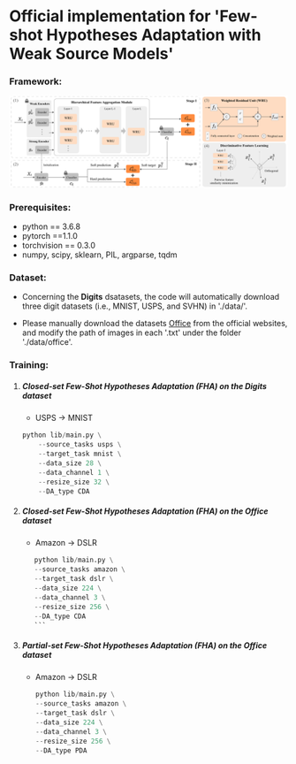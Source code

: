 # Official implementation for 'Few-shot Hypotheses Adaptation with Weak Source Models'

### Framework:  

<img src="fig/faha.png" width="800"/>

### Prerequisites:
- python == 3.6.8
- pytorch ==1.1.0
- torchvision == 0.3.0
- numpy, scipy, sklearn, PIL, argparse, tqdm

### Dataset:

- Concerning the **Digits** dsatasets, the code will automatically download three digit datasets (i.e., MNIST, USPS, and SVHN) in './data/'.

- Please manually download the datasets [Office](https://drive.google.com/file/d/0B4IapRTv9pJ1WGZVd1VDMmhwdlE/view) from the official websites, and modify the path of images in each '.txt' under the folder './data/office'.


### Training:
1. #####  Closed-set Few-Shot Hypotheses Adaptation (FHA) on the Digits dataset
	- USPS -> MNIST
	```python
	python lib/main.py \
    	--source_tasks usps \
    	--target_task mnist \
    	--data_size 28 \
    	--data_channel 1 \
    	--resize_size 32 \
    	--DA_type CDA
	```
	
2. ##### Closed-set Few-Shot Hypotheses Adaptation (FHA) on the Office dataset
	- Amazon -> DSLR
   	 ```python
    	python lib/main.py \
    	--source_tasks amazon \
    	--target_task dslr \
    	--data_size 224 \
    	--data_channel 3 \
    	--resize_size 256 \
    	--DA_type CDA
    	```

3. ##### Partial-set Few-Shot Hypotheses Adaptation (FHA) on the Office dataset
	- Amazon -> DSLR
    	```python
    	python lib/main.py \
    	--source_tasks amazon \
    	--target_task dslr \
    	--data_size 224 \
    	--data_channel 3 \
    	--resize_size 256 \
    	--DA_type PDA
    	```

